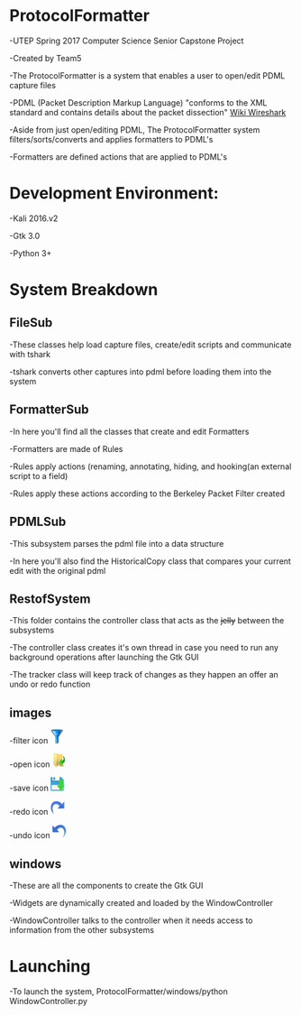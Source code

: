 # ProtocolFormatter

-UTEP Spring 2017 Computer Science Senior Capstone Project

-Created by Team5

-The ProtocolFormatter is a system that enables a user to open/edit PDML capture files

-PDML (Packet Description Markup Language) "conforms to the XML standard and contains details about the packet dissection" [Wiki Wireshark](https://en.wikipedia.org/wiki/Berkeley_Packet_Filter)

-Aside from just open/editing PDML, The ProtocolFormatter system filters/sorts/converts and applies formatters to PDML's

-Formatters are defined actions that are applied to PDML's

# Development Environment:

-Kali 2016.v2

-Gtk 3.0

-Python 3+
 
# System Breakdown

## FileSub

-These classes help load capture files, create/edit scripts and communicate with tshark 

-tshark converts other captures into pdml before loading them into the system

## FormatterSub

-In here you'll find all the classes that create and edit Formatters 

-Formatters are made of Rules 

-Rules apply actions (renaming, annotating, hiding, and hooking(an external script to a field)

-Rules apply these actions according to the Berkeley Packet Filter created

## PDMLSub

-This subsystem parses the pdml file into a data structure 

-In here you'll also find the HistoricalCopy class that compares your current edit with the original pdml

## RestofSystem

-This folder contains the controller class that acts as the ~~jelly~~ between the subsystems 

-The controller class creates it's own thread in case you need to run any background operations after launching the Gtk GUI

-The tracker class will keep track of changes as they happen an offer an undo or redo function 

## images

-filter icon
![filter](https://github.com/dgonzalez33/ProtocolFormatter/blob/master/images/filter.png)

-open icon
![open](https://github.com/dgonzalez33/ProtocolFormatter/blob/master/images/open.png)

-save icon
![save](https://github.com/dgonzalez33/ProtocolFormatter/blob/master/images/save.png)

-redo icon
![redo](https://github.com/dgonzalez33/ProtocolFormatter/blob/master/images/redo.png)

-undo icon
![undo](https://github.com/dgonzalez33/ProtocolFormatter/blob/master/images/undo.png)

## windows

-These are all the components to create the Gtk GUI

-Widgets are dynamically created and loaded by the WindowController 

-WindowController talks to the controller when it needs access to information from the other subsystems 
 
# Launching

-To launch the system, ProtocolFormatter/windows/python WindowController.py
 
